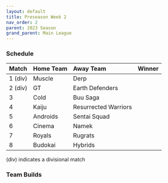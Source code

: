 ```yaml
---
layout: default
title: Preseason Week 2
nav_order: 2
parent: 2023 Season
grand_parent: Main League
---
```

### Schedule

| Match   | Home Team | Away Team            | Winner |
|:--------|:----------|:---------------------|:-------|
| 1 (div) | Muscle    | Derp                 |        |
| 2 (div) | GT        | Earth Defenders      |        |
| 3       | Cold      | Buu Saga             |        |
| 4       | Kaiju     | Resurrected Warriors |        |
| 5       | Androids  | Sentai Squad         |        |
| 6       | Cinema    | Namek                |        |
| 7       | Royals    | Rugrats              |        |
| 8       | Budokai   | Hybrids              |        |


(div) indicates a divisional match

### Team Builds 
	 	 	 	
